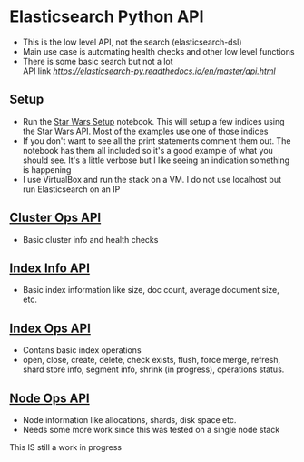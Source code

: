 # Elasticsearch Python API
- This is the low level API, not the search (elasticsearch-dsl)
- Main use case is automating health checks and other low level functions
- There is some basic search but not a lot  
API link _https://elasticsearch-py.readthedocs.io/en/master/api.html_

## Setup
- Run the [Star Wars Setup](https://github.com/macatak/ELK/blob/master/Python-Elasticsearch-API/ElasticsearchLoadStarWars.ipynb) notebook. This will setup a few indices using the Star Wars API. Most of the examples use one of those indices  
- If you don't want to see all the print statements comment them out. The notebook has them all included so it's a good example of what you should see. It's a little verbose but I like seeing an indication something is happening  
- I use VirtualBox and run the stack on a VM. I do not use localhost but run Elasticsearch on an IP

## [Cluster Ops API](https://github.com/macatak/ELK/blob/master/Python-Elasticsearch-API/ElasticsearchPythonClusterOps.ipynb)
- Basic cluster info and health checks

## [Index Info API](https://github.com/macatak/ELK/blob/master/Python-Elasticsearch-API/ElasticsearchPythonIndexInfo.ipynb)
- Basic index information like size, doc count, average document size, etc.

## [Index Ops API](https://github.com/macatak/ELK/blob/master/Python-Elasticsearch-API/ElasticsearchPythonIndexOps.ipynb)
- Contans basic index operations
- open, close, create, delete, check exists, flush, force merge, refresh, shard store info, segment info, shrink (in progress), operations status.  

## [Node Ops API](https://github.com/macatak/ELK/blob/master/Python-Elasticsearch-API/ElasticsearchPythonNodeOps.ipynb)
- Node information like allocations, shards, disk space etc.
- Needs some more work since this was tested on a single node stack

This IS still a work in progress
